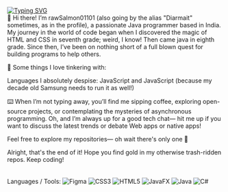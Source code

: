 <a href="https://git.io/typing-svg"><img src="https://readme-typing-svg.herokuapp.com?font=Inter&pause=1000&color=DADADA&random=true&width=435&lines=Java+utilities;Figma+designer;Pure+CSS+frontend;sucks+at+maths" alt="Typing SVG" /></a>
<br>
👋 Hi there! I’m rawSalmon01101 (also going by the alias "Diarmait" sometimes, as in the profile), a passionate Java programmer based in India. My journey in the world of code began when I discovered the magic of HTML and CSS in seventh grade; weird, I know! Then came java in eighth grade. Since then, I’ve been on nothing short of a full blown quest for building programs to help others.

🌟 Some things I love tinkering with:

Languages I absolutely despise: JavaScript and JavaScript (because my decade old Samsung needs to run it as well!)

⌨️ When I’m not typing away, you’ll find me sipping coffee, exploring open-source projects, or contemplating the mysteries of asynchronous programming. Oh, and I’m always up for a good tech chat— hit me up if you want to discuss the latest trends or debate Web apps or native apps!

Feel free to explore my repositories— oh wait there's only one 🥴

Alright, that's the end of it! Hope you find gold in my otherwise trash-ridden repos. Keep coding!
<br>
<br>
<br>
Languages / Tools:
![Figma](https://img.shields.io/badge/figma-%23F24E1E.svg?style=for-the-badge&logo=figma&logoColor=white) ![CSS3](https://img.shields.io/badge/css3-%231572B6.svg?style=for-the-badge&logo=css3&logoColor=white) ![HTML5](https://img.shields.io/badge/html5-%23E34F26.svg?style=for-the-badge&logo=html5&logoColor=white) ![JavaFX](https://img.shields.io/badge/javafx-%23FF0000.svg?style=for-the-badge&logo=javafx&logoColor=white) ![Java](https://img.shields.io/badge/java-%23ED8B00.svg?style=for-the-badge&logo=openjdk&logoColor=white) ![C#](https://img.shields.io/badge/c%23-%23239120.svg?style=for-the-badge&logo=csharp&logoColor=white)
